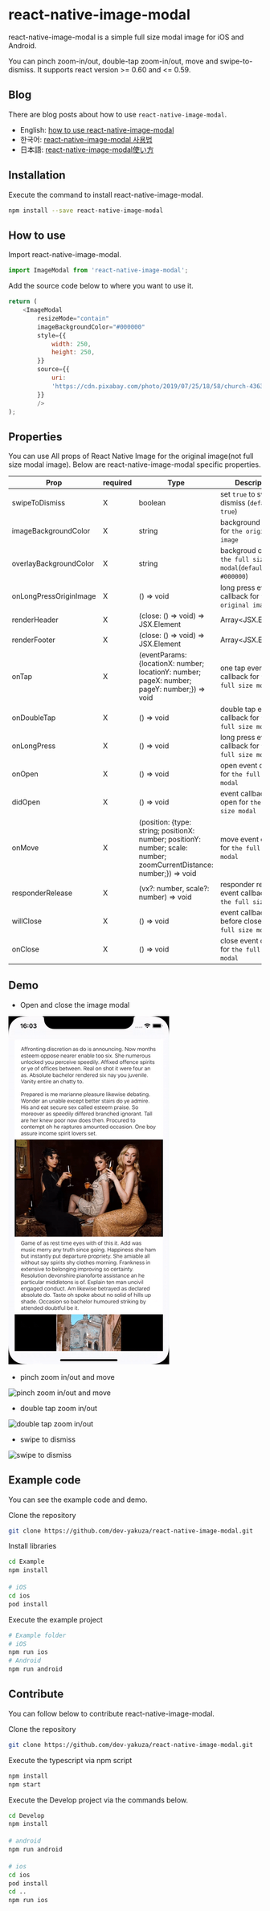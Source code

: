 # react-native-image-modal

react-native-image-modal is a simple full size modal image for iOS and Android.

You can pinch zoom-in/out, double-tap zoom-in/out, move and swipe-to-dismiss.
It supports react version >= 0.60 and <= 0.59.

## Blog

There are blog posts about how to use `react-native-image-modal`.

- English: [how to use react-native-image-modal](https://dev-yakuza.github.io/en/react-native/react-native-image-modal/)
- 한국어: [react-native-image-modal 사용법](https://dev-yakuza.github.io/ko/react-native/react-native-image-modal/)
- 日本語: [react-native-image-modal使い方](https://dev-yakuza.github.io/react-native/react-native-image-modal/)

## Installation

Execute the command to install react-native-image-modal.

```bash
npm install --save react-native-image-modal
```

## How to use

Import react-native-image-modal.

```js
import ImageModal from 'react-native-image-modal';
```

Add the source code below to where you want to use it.

```js
return (
    <ImageModal
        resizeMode="contain"
        imageBackgroundColor="#000000"
        style={{
            width: 250,
            height: 250,
        }}
        source={{
            uri:
            'https://cdn.pixabay.com/photo/2019/07/25/18/58/church-4363258_960_720.jpg',
        }}
        />
);
```

## Properties

You can use All props of React Native Image for the original image(not full size modal image).
Below are react-native-image-modal specific properties.

| Prop | required | Type | Description |
|------|----------|------|-------------|
| swipeToDismiss | X | boolean | set `true` to swipe to dismiss (`default: true`)  |
| imageBackgroundColor | X | string | background color for `the original image` |
| overlayBackgroundColor | X | string | backgroud color for `the full size modal`(`default: #000000`)  |
| onLongPressOriginImage | X | () => void | long press event callback for `the original image`  |
| renderHeader | X | (close: () => void) => JSX.Element | Array<JSX.Element> | You can customize the header of `the full size modal` with react native components |
| renderFooter | X | (close: () => void) => JSX.Element | Array<JSX.Element> | You can customize the footer of `the full size modal` with react native components |
| onTap | X | (eventParams: {locationX: number; locationY: number; pageX: number; pageY: number;}) => void  | one tap event callback for `the full size modal` |
| onDoubleTap | X | () => void | double tap event callback for `the full size modal` |
| onLongPress | X | () => void | long press event callback for `the full size modal` |
| onOpen | X | () => void | open event callback for `the full size modal` |
| didOpen | X | () => void | event callback after open for `the full size modal`  |
| onMove | X | (position: {type: string; positionX: number; positionY: number; scale: number; zoomCurrentDistance: number;}) => void  | move event callback for `the full size modal` |
| responderRelease | X | (vx?: number, scale?: number) => void | responder release event callback for `the full size modal` |
| willClose | X | () => void | event callback before close for `the full size modal` |
| onClose | X | () => void | close event callback for `the full size modal` |

## Demo

- Open and close the image modal

![open and close image modal](demo/open-and-close-image-modal.gif)

- pinch zoom in/out and move

![pinch zoom in/out and move](demo/pinch-zoom-and-move.gif)

- double tap zoom in/out

![double tap zoom in/out](demo/double-tap-zoom.gif)

- swipe to dismiss

![swipe to dismiss](demo/swipe-to-dismiss.gif)

## Example code

You can see the example code and demo.

Clone the repository

```bash
git clone https://github.com/dev-yakuza/react-native-image-modal.git
```

Install libraries

```bash
cd Example
npm install

# iOS
cd ios
pod install
```

Execute the example project

```bash
# Example folder
# iOS
npm run ios
# Android
npm run android
```

## Contribute

You can follow below to contribute react-native-image-modal.

Clone the repository

```bash
git clone https://github.com/dev-yakuza/react-native-image-modal.git
```

Execute the typescript via npm script

```bash
npm install
npm start
```

Execute the Develop project via the commands below.

```bash
cd Develop
npm install

# android
npm run android

# ios
cd ios
pod install
cd ..
npm run ios
```
